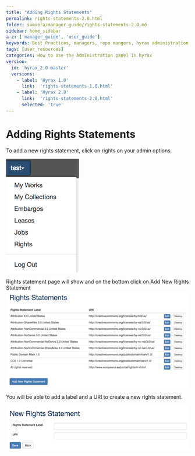 ```yaml
---
title: "Adding Rights Statements"
permalink: rights-statements-2.0.html
folder: samvera/manager_guide/rights-statements-2.0.md
sidebar: home_sidebar
a-z: ['manager_guide', 'user_guide']
keywords: Best Practices, managers, repo mangers, hyrax administration
tags: [user_resources]
categories: How to use the Administration panel in hyrax
version:
  id: 'hyrax_2.0-master'
  versions:  
    - label: 'Hyrax 1.0'
      link:  'rights-statements-1.0.html'
    - label: 'Hyrax 2.0'
      link:  'rights-statements-2.0.html'
      selected: 'true'
---
```


# Adding Rights Statements

To add a new rights statement, click on rights on your admin options.

![Add New Generic Work](images\screenshots\rights-1.png)

Rights statement page will show and on the bottom click on Add New Rights Statement
![Add New Generic Work](images\screenshots\rights-2.png)

You will be able to add a label and a URI to create a new rights statement.

![Add New Generic Work](images\screenshots\rights-3.png)
